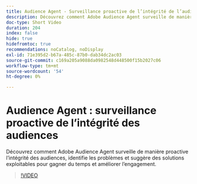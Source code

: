 ```yaml
---
title: Audience Agent - Surveillance proactive de l’intégrité de l’audience
description: Découvrez comment Adobe Audience Agent surveille de manière proactive l’intégrité des audiences, identifie les problèmes et suggère des solutions exploitables pour gagner du temps et améliorer l’engagement.
doc-type: Short Video
duration: 204
index: false
hide: true
hidefromtoc: true
recommendations: noCatalog, noDisplay
exl-id: 71e395d2-b67a-485c-87b0-dab34dc2ac03
source-git-commit: c169a205a9088da0982548d448500f15b2027c06
workflow-type: tm+mt
source-wordcount: '54'
ht-degree: 0%

---
```


# Audience Agent : surveillance proactive de l’intégrité des audiences

Découvrez comment Adobe Audience Agent surveille de manière proactive l’intégrité des audiences, identifie les problèmes et suggère des solutions exploitables pour gagner du temps et améliorer l’engagement.

<!-- 62_S653_3442539_203_audience-agent-proactive-audience-health-monitoring -->
>[!VIDEO](https://video.tv.adobe.com/v/3460057/?learn=on&enablevpops=true&captions=fre_fr)
